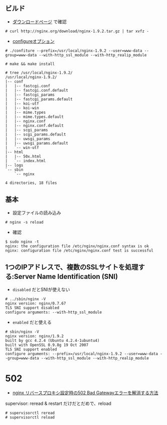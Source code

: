 ## ビルド
- [ダウンロードページ](http://nginx.org/en/download.html) で確認

~~~
# curl http://nginx.org/download/nginx-1.9.2.tar.gz | tar xvfz -
~~~

- [configureオプション](http://nginx.org/en/docs/configure.html)

~~~
# ./confiture --prefix=/usr/local/nginx-1.9.2 --user=www-data --group=www-data --with-http_ssl_module --with-http_realip_module
~~~

~~~
# make && make install
~~~

~~~
# tree /usr/local/nginx-1.9.2/
/usr/local/nginx-1.9.2/
|-- conf
|   |-- fastcgi.conf
|   |-- fastcgi.conf.default
|   |-- fastcgi_params
|   |-- fastcgi_params.default
|   |-- koi-utf
|   |-- koi-win
|   |-- mime.types
|   |-- mime.types.default
|   |-- nginx.conf
|   |-- nginx.conf.default
|   |-- scgi_params
|   |-- scgi_params.default
|   |-- uwsgi_params
|   |-- uwsgi_params.default
|   `-- win-utf
|-- html
|   |-- 50x.html
|   `-- index.html
|-- logs
`-- sbin
    `-- nginx

4 directories, 18 files
~~~

## 基本

- 設定ファイルの読み込み

~~~
# nginx -s reload
~~~

- 確認

~~~
$ sudo nginx -t
nginx: the configuration file /etc/nginx/nginx.conf syntax is ok
nginx: configuration file /etc/nginx/nginx.conf test is successful
~~~


## 1つのIPアドレスで、複数のSSLサイトを処理する:Server Name Identification (SNI)

- `disabled` だとSNIが使えない

~~~
# ../sbin/nginx -V
nginx version: nginx/0.7.67
TLS SNI support disabled
configure arguments: --with-http_ssl_module
~~~

-  `enabled` だと使える

~~~
# sbin/nginx -V
nginx version: nginx/1.9.2
built by gcc 4.2.4 (Ubuntu 4.2.4-1ubuntu4)
built with OpenSSL 0.9.8g 19 Oct 2007
TLS SNI support enabled
configure arguments: --prefix=/usr/local/nginx-1.9.2 --user=www-data --group=www-data --with-http_ssl_module --with-http_realip_module
~~~


# 502

- [nginx リバースプロキシ設定時の502 Bad Gatewayエラーを解消する方法](http://www.crystalsnowman.com/?p=723)

supervisor: reread & restart だけだとだめで、reload

~~~
# supervisorctl reread
# supervisorctl reload
~~~
